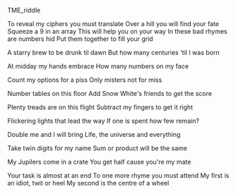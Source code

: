 TME_riddle


To reveal my ciphers you must translate
Over a hill you will find your fate
Squeeze a 9 in an array
This will help you on your way
In these bad rhymes are numbers hid
Put them together to fill your grid

A starry brew to be drunk til dawn
But how many centuries 'til I was born

At midday my hands embrace
How many numbers on my face

Count my options for a piss
Only misters not for miss

Number tables on this floor
Add Snow White's friends to get the score

Plenty treads are on this flight
Subtract my fingers to get it right

Flickering lights that lead the way
If one is spent how few remain?

Double me and I will bring
Life, the universe and everything

Take twin digits for my name
Sum or product will be the same

My Jupilers come in a crate
You get half cause you're my mate

Your task is almost at an end
To one more rhyme you must attend
My first is an idiot, twit or heel
My second is the centre of a wheel
